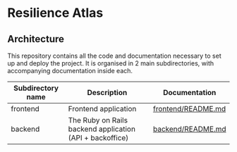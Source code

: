 # Resilience Atlas

## Architecture

This repository contains all the code and documentation necessary to set up and deploy the project. It is organised in 2 main subdirectories, with accompanying documentation inside each.

| Subdirectory name | Description                                                 | Documentation                                                                                            |
|-------------------|-------------------------------------------------------------|----------------------------------------------------------------------------------------------------------|
| frontend          | Frontend application                                        | [frontend/README.md](frontend/README.md)             |
| backend           | The Ruby on Rails backend application (API + backoffice)    | [backend/README.md](backend/README.md)               |
